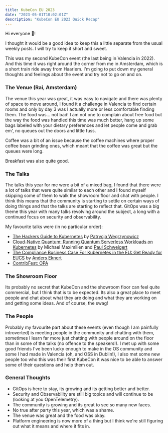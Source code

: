 ```yaml
---
title: KubeCon EU 2023
date: "2023-05-01T10:02:01Z"
description: "KubeCon EU 2023 Quick Recap"
---
```


Hi everyone 👋!

I thought it would be a good idea to keep this a little separate from the usual weekly posts. I will try to keep it short and sweet.

This was my second KubeCon event (the last being in Valencia in 2022). And this time it was right around the corner from me in Amsterdam, which is a short train ride away from Haarlem. I'm going to put down my general thoughts and feelings about the event and try not to go on and on. 

### The Venue (Rai, Amsterdam)

The venue this year was great, it was easy to navigate and there was plenty of space to move around, I found it a challenge in Valencia to find certain rooms and only by day 3 was I actually more or less comfortable finding them. The food was... not bad! I am not one to complain about free food but the way the food was handled this time was much better, hang up some bags labeled with your dietary preferences and let people come and grab em', no queues out the doors and little fuss.

Coffee was a bit of an issue because the coffee machines where proper coffee bean grinding ones, which meant that the coffee was great but the queues were long.

Breakfast was also quite good.

### The Talks

The talks this year for me were a bit of a mixed bag, I found that there were a lot of talks that were quite similar to each other and I found myself skipping some of them to walk the showroom floor and chat with people. I think this means that the community is starting to settle on certain ways of doing things and that the talks are starting to reflect that. GitOps was a big theme this year with many talks revolving around the subject, a long with a continued focus on security and observability.

My favourite talks were (in no particular order):

- [The Hackers Guide to Kubernetes](https://sched.co/1HyYW) by [Patrycja Wegrzynowicz](https://kccnceu2023.sched.com/speaker/patrycja3)
- [Cloud-Native Quantum: Running Quantum Serverless Workloads on Kubernetes](https://sched.co/1HyYN) by Michael Maximilien and [Paul Schweigert](https://psschwei.com/)
- [The Compliance Business Case For Kubernetes in the EU: Get Ready for EUCS](https://sched.co/1HyW6) by [Anders Eknert](https://hachyderm.io/@anderseknert)
- [ContribFest: OPA](https://sched.co/1HzdO)

### The Showroom Floor

Its probably no secret that KubeCon and the showroom floor can feel quite commercial, but I think that is to be expected. Its also a great place to meet people and chat about what they are doing and what they are working on and getting some ideas. And of course, the swag!

### The People

Probably my favourite part about these events (even though I am painfully introverted) is meeting people in the community and chatting with them, sometimes I learn far more just chatting with people around on the floor than in some of the talks (no offence to the speakers!). I met up with some good friends I've been lucky enough to make in the OS community and some I had made in Valencia (oh, and OSS in Dublin!), I also met some new people too who this was their first KubeCon it was nice to be able to answer some of their questions and help them out.

### General Thoughts

- GitOps is here to stay, its growing and its getting better and better.
- Security and Observability are still big topics and will continue to be (looking at you OpenTelemetry).
- The community is growing and its great to see so many new faces.
- No true after party this year, which was a shame.
- The venue was great and the food was okay.
- Platform engineering is now more of a thing but I think we're still figuring out what it means and where it fits in.
